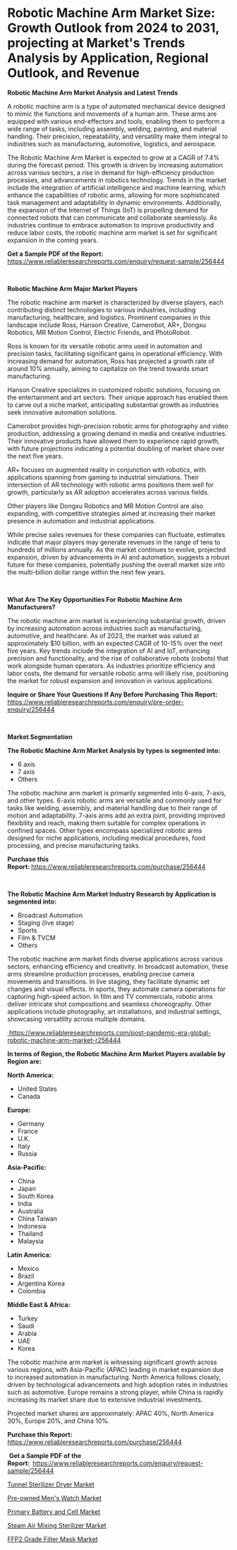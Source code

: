 <p><h1>Robotic Machine Arm Market Size: Growth Outlook from 2024 to 2031, projecting at Market's Trends Analysis by Application, Regional Outlook, and Revenue</h1></p><p><strong>Robotic Machine Arm Market Analysis and Latest Trends</strong></p>
<p><p>A robotic machine arm is a type of automated mechanical device designed to mimic the functions and movements of a human arm. These arms are equipped with various end-effectors and tools, enabling them to perform a wide range of tasks, including assembly, welding, painting, and material handling. Their precision, repeatability, and versatility make them integral to industries such as manufacturing, automotive, logistics, and aerospace.</p><p>The Robotic Machine Arm Market is expected to grow at a CAGR of 7.4% during the forecast period. This growth is driven by increasing automation across various sectors, a rise in demand for high-efficiency production processes, and advancements in robotics technology. Trends in the market include the integration of artificial intelligence and machine learning, which enhance the capabilities of robotic arms, allowing for more sophisticated task management and adaptability in dynamic environments. Additionally, the expansion of the Internet of Things (IoT) is propelling demand for connected robots that can communicate and collaborate seamlessly. As industries continue to embrace automation to improve productivity and reduce labor costs, the robotic machine arm market is set for significant expansion in the coming years.</p></p>
<p><strong>Get a Sample PDF of the Report:&nbsp;</strong> <a href="https://www.reliableresearchreports.com/enquiry/request-sample/256444?utm_campaign=40&utm_medium=2&utm_source=Github&utm_content=ia&utm_term=31102024&utm_id=robotic-machine-arm">https://www.reliableresearchreports.com/enquiry/request-sample/256444</a></p>
<p>&nbsp;</p>
<p><strong>Robotic Machine Arm Major Market Players</strong></p>
<p><p>The robotic machine arm market is characterized by diverse players, each contributing distinct technologies to various industries, including manufacturing, healthcare, and logistics. Prominent companies in this landscape include Ross, Hanson Creative, Camerobot, AR+, Dongxu Robotics, MR Motion Control, Electric Friends, and PhotoRobot.</p><p>Ross is known for its versatile robotic arms used in automation and precision tasks, facilitating significant gains in operational efficiency. With increasing demand for automation, Ross has projected a growth rate of around 10% annually, aiming to capitalize on the trend towards smart manufacturing.</p><p>Hanson Creative specializes in customized robotic solutions, focusing on the entertainment and art sectors. Their unique approach has enabled them to carve out a niche market, anticipating substantial growth as industries seek innovative automation solutions.</p><p>Camerobot provides high-precision robotic arms for photography and video production, addressing a growing demand in media and creative industries. Their innovative products have allowed them to experience rapid growth, with future projections indicating a potential doubling of market share over the next five years.</p><p>AR+ focuses on augmented reality in conjunction with robotics, with applications spanning from gaming to industrial simulations. Their intersection of AR technology with robotic arms positions them well for growth, particularly as AR adoption accelerates across various fields.</p><p>Other players like Dongxu Robotics and MR Motion Control are also expanding, with competitive strategies aimed at increasing their market presence in automation and industrial applications.</p><p>While precise sales revenues for these companies can fluctuate, estimates indicate that major players may generate revenues in the range of tens to hundreds of millions annually. As the market continues to evolve, projected expansion, driven by advancements in AI and automation, suggests a robust future for these companies, potentially pushing the overall market size into the multi-billion dollar range within the next few years.</p></p>
<p>&nbsp;</p>
<p><strong>What Are The Key Opportunities For Robotic Machine Arm Manufacturers?</strong></p>
<p><p>The robotic machine arm market is experiencing substantial growth, driven by increasing automation across industries such as manufacturing, automotive, and healthcare. As of 2023, the market was valued at approximately $10 billion, with an expected CAGR of 10-15% over the next five years. Key trends include the integration of AI and IoT, enhancing precision and functionality, and the rise of collaborative robots (cobots) that work alongside human operators. As industries prioritize efficiency and labor costs, the demand for versatile robotic arms will likely rise, positioning the market for robust expansion and innovation in various applications.</p></p>
<p><strong>Inquire or Share Your Questions If Any Before Purchasing This Report:</strong> <a href="https://www.reliableresearchreports.com/enquiry/pre-order-enquiry/256444?utm_campaign=40&utm_medium=2&utm_source=Github&utm_content=ia&utm_term=31102024&utm_id=robotic-machine-arm">https://www.reliableresearchreports.com/enquiry/pre-order-enquiry/256444</a></p>
<p>&nbsp;</p>
<p><strong>Market Segmentation</strong></p>
<p><strong>The Robotic Machine Arm Market Analysis by types is segmented into:</strong></p>
<p><ul><li>6 axis</li><li>7 axis</li><li>Others</li></ul></p>
<p><p>The robotic machine arm market is primarily segmented into 6-axis, 7-axis, and other types. 6-axis robotic arms are versatile and commonly used for tasks like welding, assembly, and material handling due to their range of motion and adaptability. 7-axis arms add an extra joint, providing improved flexibility and reach, making them suitable for complex operations in confined spaces. Other types encompass specialized robotic arms designed for niche applications, including medical procedures, food processing, and precise manufacturing tasks.</p></p>
<p><strong>Purchase this Report:&nbsp;</strong><a href="https://www.reliableresearchreports.com/purchase/256444?utm_campaign=40&utm_medium=2&utm_source=Github&utm_content=ia&utm_term=31102024&utm_id=robotic-machine-arm">https://www.reliableresearchreports.com/purchase/256444</a></p>
<p>&nbsp;</p>
<p><strong>The Robotic Machine Arm Market Industry Research by Application is segmented into:</strong></p>
<p><ul><li>Broadcast Automation</li><li>Staging (live stage)</li><li>Sports</li><li>Film & TVCM</li><li>Others</li></ul></p>
<p><p>The robotic machine arm market finds diverse applications across various sectors, enhancing efficiency and creativity. In broadcast automation, these arms streamline production processes, enabling precise camera movements and transitions. In live staging, they facilitate dynamic set changes and visual effects. In sports, they automate camera operations for capturing high-speed action. In film and TV commercials, robotic arms deliver intricate shot compositions and seamless choreography. Other applications include photography, art installations, and industrial settings, showcasing versatility across multiple domains.</p></p>
<p><a href="https://www.reliableresearchreports.com/post-pandemic-era-global-robotic-machine-arm-market-r256444?utm_campaign=40&utm_medium=2&utm_source=Github&utm_content=ia&utm_term=31102024&utm_id=robotic-machine-arm">&nbsp;https://www.reliableresearchreports.com/post-pandemic-era-global-robotic-machine-arm-market-r256444</a></p>
<p><strong>In terms of Region, the Robotic Machine Arm Market Players available by Region are:</strong></p>
<p>
    <p> <strong> North America: </strong>
        <ul>
            <li>United States</li>
            <li>Canada</li>
        </ul>
        </p> 
    <p> <strong> Europe: </strong>
        <ul>
            <li>Germany</li>
            <li>France</li>
            <li>U.K.</li>
            <li>Italy</li>
            <li>Russia</li>
        </ul>
        </p> 
    <p> <strong> Asia-Pacific: </strong>
        <ul>
            <li>China</li>
            <li>Japan</li>
            <li>South Korea</li>
            <li>India</li>
            <li>Australia</li>
            <li>China Taiwan</li>
            <li>Indonesia</li>
            <li>Thailand</li>
            <li>Malaysia</li>
        </ul>
        </p> 
    <p> <strong> Latin America: </strong>
        <ul>
            <li>Mexico</li>
            <li>Brazil</li>
            <li>Argentina Korea</li>
            <li>Colombia</li>
        </ul>
        </p> 
    <p> <strong> Middle East & Africa: </strong>
        <ul>
            <li>Turkey</li>
            <li>Saudi</li>
            <li>Arabia</li>
            <li>UAE</li>
            <li>Korea</li>
        </ul>
    </p>
    </p>
<p><p>The robotic machine arm market is witnessing significant growth across various regions, with Asia-Pacific (APAC) leading in market expansion due to increased automation in manufacturing. North America follows closely, driven by technological advancements and high adoption rates in industries such as automotive. Europe remains a strong player, while China is rapidly increasing its market share due to extensive industrial investments. </p><p>Projected market shares are approximately: APAC 40%, North America 30%, Europe 20%, and China 10%.</p></p>
<p><strong>Purchase this Report: </strong><a href="https://www.reliableresearchreports.com/purchase/256444?utm_campaign=40&utm_medium=2&utm_source=Github&utm_content=ia&utm_term=31102024&utm_id=robotic-machine-arm">https://www.reliableresearchreports.com/purchase/256444</a></p>
<p>&nbsp;<strong>Get a Sample PDF of the Report:&nbsp;&nbsp;</strong><a href="https://www.reliableresearchreports.com/enquiry/request-sample/256444?utm_campaign=40&utm_medium=2&utm_source=Github&utm_content=ia&utm_term=31102024&utm_id=robotic-machine-arm">https://www.reliableresearchreports.com/enquiry/request-sample/256444</a></p>
<p><strong></strong></p>
<p><p><a href="https://issuu.com/reportprime-2/docs/tunnel-sterilizer-dryer-market-size_382488a460bc5a?utm_campaign=40&utm_medium=2&utm_source=Github&utm_content=ia&utm_term=31102024&utm_id=robotic-machine-arm">Tunnel Sterilizer Dryer Market</a></p><p><a href="https://github.com/KejsiLoshi121/Market-Research-Report-List-1/blob/main/pre-owned-mens-watch-market.md?utm_campaign=40&utm_medium=2&utm_source=Github&utm_content=ia&utm_term=31102024&utm_id=robotic-machine-arm">Pre-owned Men's Watch Market</a></p><p><a href="https://github.com/delorasywf/Market-Research-Report-List-1/blob/main/primary-battery-and-cell-market.md?utm_campaign=40&utm_medium=2&utm_source=Github&utm_content=ia&utm_term=31102024&utm_id=robotic-machine-arm">Primary Battery and Cell Market</a></p><p><a href="https://issuu.com/reportprime-2/docs/steam-air-mixing-sterilizer-market-_5283b2deb5d865?utm_campaign=40&utm_medium=2&utm_source=Github&utm_content=ia&utm_term=31102024&utm_id=robotic-machine-arm">Steam Air Mixing Sterilizer Market</a></p><p><a href="https://www.linkedin.com/pulse/ffp2-grade-filter-mask-market-size-share-analysis-growth-y65vf?utm_campaign=40&utm_medium=2&utm_source=Github&utm_content=ia&utm_term=31102024&utm_id=robotic-machine-arm">FFP2 Grade Filter Mask Market</a></p></p>